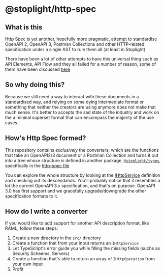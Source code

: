 # @stoplight/http-spec

## What is this

Http Spec is yet another, hopefully more pragmatic, attempt to standardise OpenAPI 2, OpenAPI 3, Postman Collections and other HTTP-related specification under a single AST to rule them all (at least in Stoplight)

There have been a lot of other attempts to have this universal thing such as API Elements, API Flow and they all failed for a number of reason, some of them have been discussed [here](https://www.youtube.com/watch?v=jn_1lJr-DLY)

## So why doing this?

Because we still need a way to interact with these documents in a standardised way, and relying on some dying intermediate format or something that neither the creators are using anymore does not make that much sense. It's better to accepts the sad state of the industry and work on the a mininal superset format that can encompass the majority of the use cases.

## How's Http Spec formed?

This repository contains *exclusively* the converters, which are the functions that take an OpenAPI2/3 document or a Postman Collection and turns it out into a tree whose structure is defined in another package, [`@stoplight/types`](https://github.com/stoplightio/types), specifically in the [http-spec file](https://github.com/stoplightio/types/blob/master/src/http-spec.ts)

You can explore the whole structure by looking at the [IHttpService](https://github.com/stoplightio/types/blob/master/src/http-spec.ts#L10) definition and checking out its descendands. You'll probably notice that it resembles a lot the current OpenAPI 3.x specification, and that's on purpose. OpenAPI 3.0 has first support and we gracefully upgrade/downgrade the other specification formats to it.

## How do I write a converter

If you would like to add support for another API description format, like RAML, follow these steps:

1. Create a new directory in the `src/` directory
2. Create a function that from your input returns an `IHttpService`
3. Let TypeScript's error guide you while filling the missing fields (suchs as Security Scheems, Servers)
4. Create a function that's able to return an array of `IHttpOperation` from your own input
5. Profit
